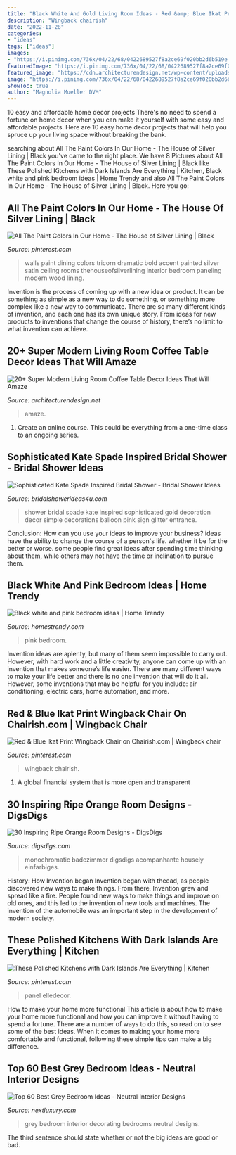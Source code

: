 ```yaml
---
title: "Black White And Gold Living Room Ideas - Red &amp; Blue Ikat Print Wingback Chair On Chairish.com"
description: "Wingback chairish"
date: "2022-11-28"
categories:
- "ideas"
tags: ["ideas"]
images:
- "https://i.pinimg.com/736x/04/22/68/0422689527f8a2ce69f020bb2d6b519e.jpg"
featuredImage: "https://i.pinimg.com/736x/04/22/68/0422689527f8a2ce69f020bb2d6b519e.jpg"
featured_image: "https://cdn.architecturendesign.net/wp-content/uploads/2015/11/AD-15-copper-coffee-table-decor-ideas.jpg"
image: "https://i.pinimg.com/736x/04/22/68/0422689527f8a2ce69f020bb2d6b519e.jpg"
ShowToc: true
author: "Magnolia Mueller DVM"
---
```



10 easy and affordable home decor projects
There's no need to spend a fortune on home decor when you can make it yourself with some easy and affordable projects. Here are 10 easy home decor projects that will help you spruce up your living space without breaking the bank.

	

		
searching about All The Paint Colors In Our Home - The House of Silver Lining | Black you've came to the right place. We have 8 Pictures about All The Paint Colors In Our Home - The House of Silver Lining | Black like These Polished Kitchens with Dark Islands Are Everything | Kitchen, Black white and pink bedroom ideas | Home Trendy and also All The Paint Colors In Our Home - The House of Silver Lining | Black. Here you go:
		
    
## All The Paint Colors In Our Home - The House Of Silver Lining | Black

<img loading=lazy src="https://i.pinimg.com/736x/da/02/38/da0238b086bd78a87ca995a081182e9e.jpg" onerror="this.onerror=null;this.src='https://tse1.mm.bing.net/th?id=OIP.Nu1Hshi0LjAyQJhGCsilnQAAAA&amp;pid=15.1';" alt="All The Paint Colors In Our Home - The House of Silver Lining | Black">

_Source: pinterest.com_

>walls paint dining colors tricorn dramatic bold accent painted silver satin ceiling rooms thehouseofsilverlining interior bedroom paneling modern wood lining. 

	

Invention is the process of coming up with a new idea or product. It can be something as simple as a new way to do something, or something more complex like a new way to communicate. There are so many different kinds of invention, and each one has its own unique story. From ideas for new products to inventions that change the course of history, there’s no limit to what invention can achieve.

    
## 20+ Super Modern Living Room Coffee Table Decor Ideas That Will Amaze

<img loading=lazy src="https://cdn.architecturendesign.net/wp-content/uploads/2015/11/AD-15-copper-coffee-table-decor-ideas.jpg" onerror="this.onerror=null;this.src='https://tse4.mm.bing.net/th?id=OIP.4KAjhspJ70FnpTNbHf7fUQHaLH&amp;pid=15.1';" alt="20+ Super Modern Living Room Coffee Table Decor Ideas That Will Amaze">

_Source: architecturendesign.net_

>amaze. 

	

1. Create an online course. This could be everything from a one-time class to an ongoing series.

    
## Sophisticated Kate Spade Inspired Bridal Shower - Bridal Shower Ideas

<img loading=lazy src="http://www.bridalshowerideas4u.com/wp-content/uploads/2016/05/Sophisticated-Kate-Spade-Inspired-Bridal-Shower-Glitter-Balloon-600x900.jpg" onerror="this.onerror=null;this.src='https://tse2.mm.bing.net/th?id=OIP.ZFA70pDuxEYHytlbn4s1qQHaLH&amp;pid=15.1';" alt="Sophisticated Kate Spade Inspired Bridal Shower - Bridal Shower Ideas">

_Source: bridalshowerideas4u.com_

>shower bridal spade kate inspired sophisticated gold decoration decor simple decorations balloon pink sign glitter entrance. 

	

Conclusion: How can you use your ideas to improve your business?
ideas have the ability to change the course of a person's life. whether it be for the better or worse. some people find great ideas after spending time thinking about them, while others may not have the time or inclination to pursue them.

    
## Black White And Pink Bedroom Ideas | Home Trendy

<img loading=lazy src="https://homestrendy.com/wp-content/uploads/2012/04/black-white-and-pink-bedroom-ideas.jpg" onerror="this.onerror=null;this.src='https://tse1.mm.bing.net/th?id=OIP.04cyEZMuGqFux-RvreHbrAHaJ4&amp;pid=15.1';" alt="Black white and pink bedroom ideas | Home Trendy">

_Source: homestrendy.com_

>pink bedroom. 

	

Invention ideas are aplenty, but many of them seem impossible to carry out. However, with hard work and a little creativity, anyone can come up with an invention that makes someone’s life easier. There are many different ways to make your life better and there is no one invention that will do it all. However, some inventions that may be helpful for you include: air conditioning, electric cars, home automation, and more.

    
## Red &amp; Blue Ikat Print Wingback Chair On Chairish.com | Wingback Chair

<img loading=lazy src="https://i.pinimg.com/736x/89/42/c1/8942c19aec1444763aa4c9404884eb2f--ikat-print-wingback-chairs.jpg" onerror="this.onerror=null;this.src='https://tse2.mm.bing.net/th?id=OIP.cYvsj7Nu26oM2BhigcjQQQHaJ3&amp;pid=15.1';" alt="Red &amp; Blue Ikat Print Wingback Chair on Chairish.com | Wingback chair">

_Source: pinterest.com_

>wingback chairish. 

	

1. A global financial system that is more open and transparent 

    
## 30 Inspiring Ripe Orange Room Designs - DigsDigs

<img loading=lazy src="https://www.digsdigs.com/photos/bright-and-inspiring-orange-room-designs-18.jpg" onerror="this.onerror=null;this.src='https://tse3.mm.bing.net/th?id=OIP.7PK3Cf_wPfMezy1qKjPLfAHaJ-&amp;pid=15.1';" alt="30 Inspiring Ripe Orange Room Designs - DigsDigs">

_Source: digsdigs.com_

>monochromatic badezimmer digsdigs acompanhante housely einfarbiges. 

	

History: How Invention began
Invention began with theead, as people discovered new ways to make things. From there, Invention grew and spread like a fire. People found new ways to make things and improve on old ones, and this led to the invention of new tools and machines. The invention of the automobile was an important step in the development of modern society.

    
## These Polished Kitchens With Dark Islands Are Everything | Kitchen

<img loading=lazy src="https://i.pinimg.com/736x/04/22/68/0422689527f8a2ce69f020bb2d6b519e.jpg" onerror="this.onerror=null;this.src='https://tse4.mm.bing.net/th?id=OIP.6_2gtHhgvqi0N-i7tY9HegHaLF&amp;pid=15.1';" alt="These Polished Kitchens with Dark Islands Are Everything | Kitchen">

_Source: pinterest.com_

>panel elledecor. 

	

How to make your home more functional
This article is about how to make your home more functional and how you can improve it without having to spend a fortune. There are a number of ways to do this, so read on to see some of the best ideas. When it comes to making your home more comfortable and functional, following these simple tips can make a big difference.

    
## Top 60 Best Grey Bedroom Ideas - Neutral Interior Designs

<img loading=lazy src="http://nextluxury.com/wp-content/uploads/decorating-ideas-for-grey-bedrooms.jpg" onerror="this.onerror=null;this.src='https://tse4.mm.bing.net/th?id=OIP.qiM04GG8tsVU47z16fwUAgAAAA&amp;pid=15.1';" alt="Top 60 Best Grey Bedroom Ideas - Neutral Interior Designs">

_Source: nextluxury.com_

>grey bedroom interior decorating bedrooms neutral designs. 

	

The third sentence should state whether or not the big ideas are good or bad.

